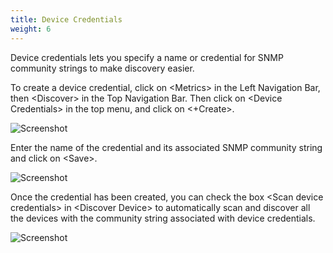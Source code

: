 ```yaml
---
title: Device Credentials
weight: 6
---
```


Device credentials lets you specify a name or credential for SNMP community strings to make discovery easier.

To create a device credential, click on \<Metrics> in the Left Navigation Bar, then \<Discover> in the Top Navigation Bar. Then click on \<Device Credentials> in the top menu, and click on <+Create>.


![Screenshot](/discovering_devices/images/Picture1.png)


Enter the name of the credential and its associated SNMP community string and click on \<Save>.


![Screenshot](/discovering_devices/images/Picture1.png)


Once the credential has been created, you can check the box \<Scan device credentials> in \<Discover Device> to automatically scan and discover all the devices with the community string associated with device credentials.



![Screenshot](/discovering_devices/images/Picture1.png)


